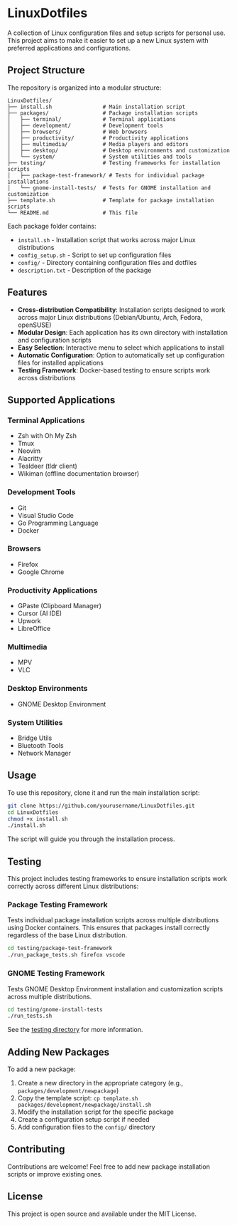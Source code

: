 # LinuxDotfiles

A collection of Linux configuration files and setup scripts for personal use. This project aims to make it easier to set up a new Linux system with preferred applications and configurations.

## Project Structure

The repository is organized into a modular structure:

```
LinuxDotfiles/
├── install.sh                # Main installation script
├── packages/                 # Package installation scripts
│   ├── terminal/             # Terminal applications
│   ├── development/          # Development tools
│   ├── browsers/             # Web browsers
│   ├── productivity/         # Productivity applications
│   ├── multimedia/           # Media players and editors
│   ├── desktop/              # Desktop environments and customization
│   └── system/               # System utilities and tools
├── testing/                  # Testing frameworks for installation scripts
│   ├── package-test-framework/ # Tests for individual package installations
│   └── gnome-install-tests/  # Tests for GNOME installation and customization
├── template.sh               # Template for package installation scripts
└── README.md                 # This file
```

Each package folder contains:
- `install.sh` - Installation script that works across major Linux distributions
- `config_setup.sh` - Script to set up configuration files
- `config/` - Directory containing configuration files and dotfiles
- `description.txt` - Description of the package

## Features

- **Cross-distribution Compatibility**: Installation scripts designed to work across major Linux distributions (Debian/Ubuntu, Arch, Fedora, openSUSE)
- **Modular Design**: Each application has its own directory with installation and configuration scripts
- **Easy Selection**: Interactive menu to select which applications to install
- **Automatic Configuration**: Option to automatically set up configuration files for installed applications
- **Testing Framework**: Docker-based testing to ensure scripts work across distributions

## Supported Applications

### Terminal Applications
- Zsh with Oh My Zsh
- Tmux
- Neovim
- Alacritty
- Tealdeer (tldr client)
- Wikiman (offline documentation browser)

### Development Tools
- Git
- Visual Studio Code
- Go Programming Language
- Docker

### Browsers
- Firefox
- Google Chrome

### Productivity Applications
- GPaste (Clipboard Manager)
- Cursor (AI IDE)
- Upwork
- LibreOffice

### Multimedia
- MPV
- VLC

### Desktop Environments
- GNOME Desktop Environment

### System Utilities
- Bridge Utils
- Bluetooth Tools
- Network Manager

## Usage

To use this repository, clone it and run the main installation script:

```bash
git clone https://github.com/yourusername/LinuxDotfiles.git
cd LinuxDotfiles
chmod +x install.sh
./install.sh
```

The script will guide you through the installation process.

## Testing

This project includes testing frameworks to ensure installation scripts work correctly across different Linux distributions:

### Package Testing Framework

Tests individual package installation scripts across multiple distributions using Docker containers. This ensures that packages install correctly regardless of the base Linux distribution.

```bash
cd testing/package-test-framework
./run_package_tests.sh firefox vscode
```

### GNOME Testing Framework

Tests GNOME Desktop Environment installation and customization scripts across multiple distributions.

```bash
cd testing/gnome-install-tests
./run_tests.sh
```

See the [testing directory](testing/README.md) for more information.

## Adding New Packages

To add a new package:

1. Create a new directory in the appropriate category (e.g., `packages/development/newpackage`)
2. Copy the template script: `cp template.sh packages/development/newpackage/install.sh`
3. Modify the installation script for the specific package
4. Create a configuration setup script if needed
5. Add configuration files to the `config/` directory

## Contributing

Contributions are welcome! Feel free to add new package installation scripts or improve existing ones.

## License

This project is open source and available under the MIT License.
